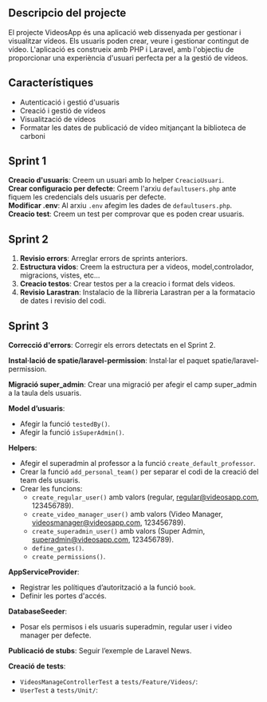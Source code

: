 ## Descripcio del projecte
El projecte VideosApp és una aplicació web dissenyada per gestionar i visualitzar vídeos. Els usuaris poden crear, veure i gestionar contingut de vídeo. L'aplicació es construeix amb PHP i Laravel, amb l'objectiu de proporcionar una experiència d'usuari perfecta per a la gestió de vídeos.

## Característiques
- Autenticació i gestió d'usuaris
- Creació i gestió de vídeos
- Visualització de vídeos
- Formatar les dates de publicació de vídeo mitjançant la biblioteca de carboni

## Sprint 1
**Creacio d'usuaris**: Creem un usuari amb lo helper `CreacioUsuari`.  
**Crear configuracio per defecte**: Creem l'arxiu `defaultusers.php` ante fiquem les credencials dels usuaris per defecte.  
**Modificar .env**: Al arxiu `.env` afegim les dades de `defaultusers.php`.  
**Creacio test**: Creem un test per comprovar que es poden crear usuaris.

## Sprint 2
1. **Revisio errors**: Arreglar errors de sprints anteriors.
2. **Estructura vidos**: Creem la estructura per a videos, model,controlador, migracions, vistes, etc...
3. **Creacio testos**: Crear testos per a la creacio i format dels videos.
4. **Revisio Larastran**: Instalacio de la llibreria Larastran per a la formatacio de dates i revisio del codi.

## Sprint 3
**Correcció d'errors**: Corregir els errors detectats en el Sprint 2.

**Instal·lació de spatie/laravel-permission**: Instal·lar el paquet spatie/laravel-permission.

**Migració super_admin**: Crear una migració per afegir el camp super_admin a la taula dels usuaris.

**Model d’usuaris**:
- Afegir la funció `testedBy()`.
- Afegir la funció `isSuperAdmin()`.

**Helpers**:
- Afegir el superadmin al professor a la funció `create_default_professor`.
- Crear la funció `add_personal_team()` per separar el codi de la creació del team dels usuaris.
- Crear les funcions:
    - `create_regular_user()` amb valors (regular, regular@videosapp.com, 123456789).
    - `create_video_manager_user()` amb valors (Video Manager, videosmanager@videosapp.com, 123456789).
    - `create_superadmin_user()` amb valors (Super Admin, superadmin@videosapp.com, 123456789).
    - `define_gates()`.
    - `create_permissions()`.

**AppServiceProvider**:
- Registrar les polítiques d’autorització a la funció `book`.
- Definir les portes d'accés.

**DatabaseSeeder**:
- Posar els permisos i els usuaris superadmin, regular user i video manager per defecte.

**Publicació de stubs**: Seguir l’exemple de Laravel News.

**Creació de tests**:
- `VideosManageControllerTest` a `tests/Feature/Videos/`:
- `UserTest` a `tests/Unit/`:
